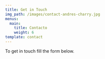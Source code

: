 ```yaml
---
title: Get in Touch
img_path: /images/contact-andres-charry.jpg
menus:
  main:
    title: Contacto
    weight: 6
template: contact
---
```


To get in touch fill the form below.
